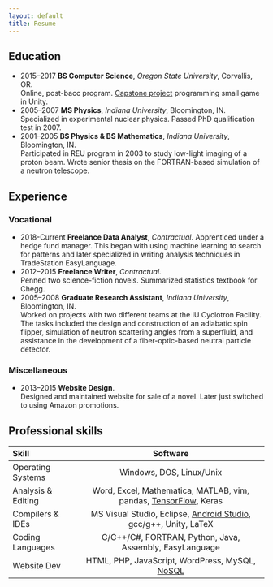 ```yaml
---
layout: default
title: Resume
---
```


## Education

* 2015–2017 **BS Computer Science**, *Oregon State University*, Corvallis, OR.  
Online, post-bacc program. [Capstone project](https://youtu.be/5IsP7MNEriI) programming small game in Unity.
* 2005–2007 **MS Physics**, *Indiana University*, Bloomington, IN.  
Specialized in experimental nuclear physics. Passed PhD qualification test in 2007.
* 2001–2005 **BS Physics & BS Mathematics**, *Indiana University*, Bloomington, IN.  
Participated in REU program in 2003 to study low-light imaging of a proton beam. Wrote senior thesis on the FORTRAN-based simulation of a neutron telescope.

## Experience

### Vocational
* 2018-Current **Freelance Data Analyst**, *Contractual*.
Apprenticed under a hedge fund manager. This began with using machine learning to search for patterns and later specialized in writing analysis techniques in TradeStation EasyLanguage.
* 2012–2015 **Freelance Writer**, *Contractual*.  
Penned two science-fiction novels. Summarized statistics textbook for Chegg.
* 2005–2008 **Graduate Research Assistant**, *Indiana University*, Bloomington, IN.  
Worked on projects with two different teams at the IU Cyclotron Facility. The tasks included the design and construction of an adiabatic spin flipper, simulation of neutron scattering angles from a superfluid, and assistance in the development of a fiber-optic-based neutral particle detector.

### Miscellaneous
* 2013–2015 **Website Design**.  
Designed and maintained website for sale of a novel. Later just switched to using Amazon promotions.

## Professional skills

| Skill              | Software                                        |
|:-------------------|:-----------------------------------------------:|
| Operating Systems  | Windows, DOS, Linux/Unix                        |
| Analysis & Editing | Word, Excel, Mathematica, MATLAB, vim, pandas, [TensorFlow](https://youtu.be/Yz5_Fy_gjkw), Keras |
| Compilers & IDEs   | MS Visual Studio, Eclipse, [Android Studio](https://youtu.be/7AaBLhZ92jk?t=5m), gcc/g++, Unity, LaTeX |
| Coding Languages   | C/C++/C#, FORTRAN, Python, Java, Assembly, EasyLanguage |
| Website Dev        | HTML, PHP, JavaScript, WordPress, MySQL, [NoSQL](https://youtu.be/7AaBLhZ92jk) |
